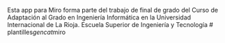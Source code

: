 Esta app para Miro forma parte del trabajo de final de grado del Curso de Adaptación al Grado en Ingeniería Informática en la Universidad Internacional de La Rioja. Escuela Superior de Ingeniería y Tecnología 
#   p l a n t i l l e s _ g e n c a t _ m i r o 
 
 
